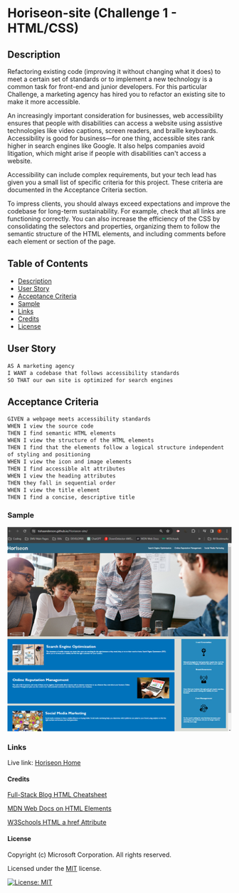 # Horiseon-site (Challenge 1 - HTML/CSS)

## Description

Refactoring existing code (improving it without changing what it does) to meet a certain set of standards or to implement a new technology is a common task for front-end and junior developers. For this particular Challenge, a marketing agency has hired you to refactor an existing site to make it more accessible.

An increasingly important consideration for businesses, web accessibility ensures that people with disabilities can access a website using assistive technologies like video captions, screen readers, and braille keyboards. Accessibility is good for business—for one thing, accessible sites rank higher in search engines like Google. It also helps companies avoid litigation, which might arise if people with disabilities can't access a website.

Accessibility can include complex requirements, but your tech lead has given you a small list of specific criteria for this project. These criteria are documented in the Acceptance Criteria section.

To impress clients, you should always exceed expectations and improve the codebase for long-term sustainability. For example, check that all links are functioning correctly. You can also increase the efficiency of the CSS by consolidating the selectors and properties, organizing them to follow the semantic structure of the HTML elements, and including comments before each element or section of the page.

## Table of Contents

- [Description](#description)
- [User Story](#user-story)
- [Acceptance Criteria](#acceptance-criteria)
- [Sample](#sample)
- [Links](#links)
- [Credits](#credits)
- [License](#license)

## User Story

```
AS A marketing agency
I WANT a codebase that follows accessibility standards
SO THAT our own site is optimized for search engines
```

## Acceptance Criteria

```
GIVEN a webpage meets accessibility standards
WHEN I view the source code
THEN I find semantic HTML elements
WHEN I view the structure of the HTML elements
THEN I find that the elements follow a logical structure independent of styling and positioning
WHEN I view the icon and image elements
THEN I find accessible alt attributes
WHEN I view the heading attributes
THEN they fall in sequential order
WHEN I view the title element
THEN I find a concise, descriptive title
```

### Sample

![Horiseon Homescreen Preview](assets/images/horiseon-homescreen.png)

### Links

Live link: [Horiseon Home](https://tishaanderson.github.io/Horiseon-site/)

#### Credits

[Full-Stack Blog HTML Cheatsheet](https://coding-boot-camp.github.io/full-stack/html/html-cheatsheet)

[MDN Web Docs on HTML Elements](https://developer.mozilla.org/en-US/docs/Web/HTML/Elementhttps://developer.mozilla.org/en-US/docs/Web/HTML/Element)

[W3Schools HTML a href Attribute](https://www.w3schools.com/tags/att_a_href.asp#:~:text=The%20href%20attribute%20specifies%20the%20URL%20of%20the%20page%20the,top%20of%20the%20current%20page!)


#### License

Copyright (c) Microsoft Corporation. All rights reserved.

Licensed under the [MIT](LICENSE.txt) license.

[![License: MIT](https://img.shields.io/badge/License-MIT-yellow.svg)](https://opensource.org/licenses/MIT)
